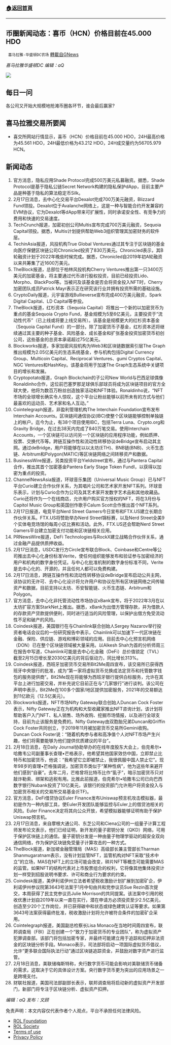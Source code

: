 ###  [:house:返回首頁](https://github.com/ourhimalayas/txt)
---


## 币圈新闻动态：喜币（HCN）价格目前在45.000 HDO
` 喜马拉雅-华盛顿DC农场` [轉載自GNews](https://gnews.org/zh-hans/2022848/)

*喜马拉雅华盛顿DC 编辑：aQ*

![](http://himalayawashingtondc.org/wp-content/uploads/2021/07/ScreenShot-2021-07-31-at-16.20.22@2x.png)



## 每日一问





各公司又开始大规模地抢滩币圈各环节，谁会最后赢家?





## 喜马拉雅交易所要闻





- 喜交所网站行情显示，喜币（HCN）价格目前在45.000 HDO，24H最高价格为45.561 HDO，24H最低价格为43.212 HDO，24H成交量约为56705.979 HCN。






## 新闻动态





1. 官方消息，隐私应用Shade Protocol完成500万美元私募融资。据悉，Shade Protocol是基于隐私公链Secret Network构建的隐私保护dApp，目前主要产品是种基于隐私的算法稳定币Silk。
2. 2月17日消息，去中心化交易平台Dexalot完成700万美元融资，Blizzard Fund领投。Dexalot位于Avalanche网络上，这是一种与智能合约开发兼容的EVM协议，它为Dexalot等dApp带来可扩展性，同时承诺安全性、有竞争力的费用和快速的交易速度。
3. TechCrunch报道，加密初创公司Multis宣布完成700万美元融资，Sequoia Capital领投。据悉，Multis计划提供帮助Web3组织管理其加密财务的软件层。
4. TechinAsia报道，风投机构True Global Ventures通过其专注于区块链的基金向医疗保健区块链公司Chronicled投资了830万美元。Chronicled表示，其B轮融资计划于2022年晚些时候完成。据悉，Chronicled自2019年初A轮融资以来共筹集了近1600万美元。
5. TheBlock报道，总部位于柏林风投机构Cherry Ventures推出第一只3400万美元的加密基金，将主要通过代币进行股权投资，目前已经投资Lido、Morpho、BlackPool等。当被问及该基金是否会将资金投入NFT时，Cherry加密团队成员Patrick Mayr表示正在研究该行业并拥有投资所需的基础设施。
6. CryptoDaily报道，元宇宙游戏Bullieverse宣布完成400万美元融资，Spark Digital Capital、LD Capital等参投。
7. TheBlock报道，红杉资本（Sequoia Capital）将推出一个新的以加密货币为重点的基金Sequoia Crypto Fund，基金规模为5至6亿美元，主要投资于“流动性代币”（已上线或将要上线交易所）。该基金是规模更大的红杉资本基金（Sequoia Capital Fund）的一部分。除了加密货币子基金，红杉资本还将继续通过其主要的种子基金、风险基金、成长基金和扩张基金投资加密货币初创公司，这些基金的总资本承诺超过75亿美元。
8. Blockworks报道，多家加密风投机构为Web3和区块链数据索引层The Graph推出规模为2.05亿美元的生态系统基金，参与机构包括Digital Currency Group、Multicoin Capital、Reciprocal Ventures、gumi Cryptos Capital、NGC Ventures和HashKey。该基金将用于加速The Graph生态系统中关键项目的增长和发展。
9. Cryptopotato报道，Graph Blockchain的子公司New World与巴西足球偶像Ronaldinho合作，这位前巴塞罗那足球俱乐部球员将成为区块链项目的官方全球大使，他将为数百万粉丝创造独家活动和NFT体验。Ronaldinho说，“NFT市场的全球增长确实令人惊叹，这个平台让粉丝能够以前所未有的方式与他们最喜欢的运动员、艺术家和名人互动。”
10. Cointelegraph报道，非盈利管理机构The Interchain Foundation宣布发布Interchain Accounts。区块链间通信协议(IBC)使整个区块链能够控制单独链上的帐户。迄今为止，有38个项目使用IBC，包括Terra Luna、Crypto.org和Gravity Bridge，在过去38天内完成了840万笔交易。使用Interchain Accounts，一个区块链可以访问另一个区块链的应用程序功能，例如质押、投票、交换代币等。跨链互操作性和流动性转移协议deBridge宣布启动其主网。通过deBridge，用户将能够在以以太坊(ETH)、BNB链(BNB)、火币生态链、Arbitrum和Polygon(MATIC)等区块链网络之间转移资产和数据。
11. BusinessWire报道，另类投资平台Yieldstreet宣布，通过与Pantera Capital合作，推出其首个加密基金Pantera Early Stage Token FundI，以获得以加密为重点的投资。
12. ChannelNewsAsia报道，环球音乐集团（Universal Music Group）已与NFT平台Curio建立合作伙伴关系，为其唱片公司和艺术家开发NFT系列。环球音乐表示，计划与Curio合作为公司及其艺术家开发数字艺术品和其他收藏品。Curio还将作为一个在线商店，允许用户购买官方授权的NFT，将在3月份与Capitol Music Group和英国创作歌手Calum Scott合作推出首个NFT系列。
13. 2月17日报道，电竞平台Nerd Street Gamers今日宣布和FTX.US建立长期合作伙伴关系。FTX.US将赞助举办Nerd Street锦标赛，以及Nerd Street全美9个实体电竞场馆的每周小区比赛和活动。此外，FTX.US还会帮助Nerd Street Gamers平台建立加密支付功能和区块链相关应用。
14. PRNewsWire报道，DeFi Technologies与RockX建立战略合作伙伴关系，通过金融产品提供质押收益。
15. 2月17日消息，USDC发行方Circle宣布联合Block、Coinbase和Centre等公司推出去中心化身份标准Verite，使任何组织能够发布和验证参与加密经济的用户和机构的数字身份凭证。与中心化批准机制的数字身份标准不同，Verite是去中心化的、开源的，并且任何人都可以免费构建。
16. 2月17日消息，跨链互操作性和流动性转移协议deBridge宣布启动公共主网，该协议的无许可、去中心化设计将允许用户和协议在所有区块链网络之间传输资产和数据，目前支持以太坊、币安智能链、火币生态链、Arbitrum和Polygon。
17. 官方消息，去中心化非托管流动性市场协议xBank宣布，将于2022年3月在以太坊扩容方案StarkNet上推出。据悉，xBank为出借方管理存款，并为借款人的存款资产贷款提供便利，同时进行适当的风险管理，以保护出借方免受流动性不足和破产的风险。
18. Coindesk报道，美国银行在与Chainlink联合创始人Sergey Nazarov举行投资者电话会议后的一份研究报告中表示，Chainlink可以加速下一代区块链在金融、保险、供应链、游戏和博彩领域的应用。目前去中心化预言机网络（DON）已在整个区块链领域被大量采用。以Alkesh Shah为首的分析师周三在报告中写道，Chainlink可能是去中心化金融（DeFi）总价值锁定（TVL）截至2月15日增长至2030亿美元的背后驱动力，同比增长313%。 
19. Coindesk报道，西班牙加密货币交易所Bit2Me周四宣布，该交易所已获得西班牙中央银行的批准，成为“第一家将虚拟货币兑换成法定货币和托管数字钱包的服务提供商”。Bit2Me现在将能够为西班牙银行提供白标服务，允许在其平台上进行加密交易，并补充说它目前正在与“几家银行”进行谈判。该公司在声明中表示，Bit2Me在100多个国家/地区提供加密服务，2021年的交易额达到11亿欧元（12.5亿美元）。
20. Blockworks报道，NFT市场Nifty Gateway联合创始人Duncan Cock Foster表示，Nifty Gateway正在为机构和大型收藏家推出NFT咨询计划，该计划将帮助客户入门NFT、私人销售、场外收购、挖掘市场情报，以及进行全球支持，目前为止该服务是免费的。Nifty Gateway由双胞胎兄弟Duncan和Griffin Cock Foster共同创立，于2019年11月被加密货币交易所Gemini收购。Duncan Cock Foster说：“随着机构参与者和高净值个人对NFT市场产生兴趣，他们将需要能够为他们提供优质建议的平台”。
21. 2月18日消息，在Daily Journal协助举办的在线年度股东大会上，伯克希尔•哈撒韦公司副董事长查理•芒格表示，他希望其他国家效仿中国，立即禁止比特币和加密货币，他说：“我希望它立即被禁止，我很佩服中国人禁止它”。现年98岁的查理•芒格强调说，加密货币类似于“某种性病”，他为这些年来避开他们感到“自豪”。去年二月，芒格曾将比特币比作“虱子”，暗示加密货币只对敲诈勒索、绑架和逃税有用。比推此前报道，伯克希尔•哈撒韦公司已向巴西数字银行Nubank投资了10亿美元，该银行的投资部门允许用户将资金投入与加密货币相关的交易所交易基金(ETF)。
22. 官方消息，DeFi借贷协议Euler Finance发布Uniswap预言机攻击模拟器，最初是作为一种内部工具，使Euler开发团队能够监控与Euler上的借贷池相关的风险。Euler Finance决定将其向公众开放，希望模拟器能够证明有助于保护Uniswap预言机。
23. 2月17日消息，来自摩根大通公司、东芝公司和Ciena公司的一组量子计算工程师发布论文表示，他们已经证明，新开发的量子密钥分发（QKD）网络，可用于保护区块链上的通信。量子密钥分发是一种由量子物理学驱动的超安全双向通信网络，作为保护区块链免受量子计算攻击的一种方式。
24. TheBlock报道，新加坡金融管理局（MAS）高级部长兼主管部长Tharman Shanmugaratnam表示，没有计划监管NFT，监管机构对NFT采取“技术中立”的立场，MAS在NFT上的立场可能会改变，碎片NFT等概念可能需要MAS的监管。如果NFT的结构代表对上市股票组合的权利，它将像其他集体投资计划一样受到招股说明书要求、许可和商业行为要求的约束。
25. Coindesk报道，美伊利诺伊州立法者希望税收激励计划扩展到加密矿企，伊利诺伊州参议院第3643号法案于1月中旬由共和党参议员Sue Rezin首次提交，本周获得了民主党参议员Julie Morrison的共同提案。该法案中引用的税收优惠计划自2019年以来一直在实行，潜在申请方必须投资至少2.5亿美元，创造至少20个工作岗位，并已获得碳中和状态或绿色建筑认证等要求。如果第3643号法案获得最终批准，税收激励计划将允许被符合条件的加密矿企采用。
26. Cointelegraph报道，美国副总检察长Lisa Monaco在当地时间周四宣布，联邦调查局（FBI）正在创建一个“致力于加密货币的专业团队”，称为虚拟资产犯罪调查部。该部门将包括加密专家，并最终可能建立用于追踪和扣押非法资金的区块链分析手段。Monaco表示，司法部将启动一项国际虚拟货币倡议，允许“更多联合国际执法行动”通过区块链追踪资金，并鼓励对数字资产进行监管。
27. 2月18日消息，美联储梅斯特称，央行数字货币可能会影响对美联储货币储备的需求，这取决于它的具体设计方案。央行数字货币更为突出的应用场景之一是跨境支付。
28. 财联社报道，美国司法部副部长表示，联邦调查局将启动新的虚拟资产开发部门，新部门将专注于区块链分析、虚拟资产扣押。





*编辑：aQ
发布：文顾*


 
 

免责声明：本文内容仅代表作者个人观点，平台不承担任何法律风险。

- [ROL Foundation](https://rolfoundation.org/)
- [ROL Society](https://rolsociety.org/)
- [Terms of use](https://gnews.org/terms-of-use-3/)
- [Privacy Policy](https://gnews.org/privacy-policy/)
